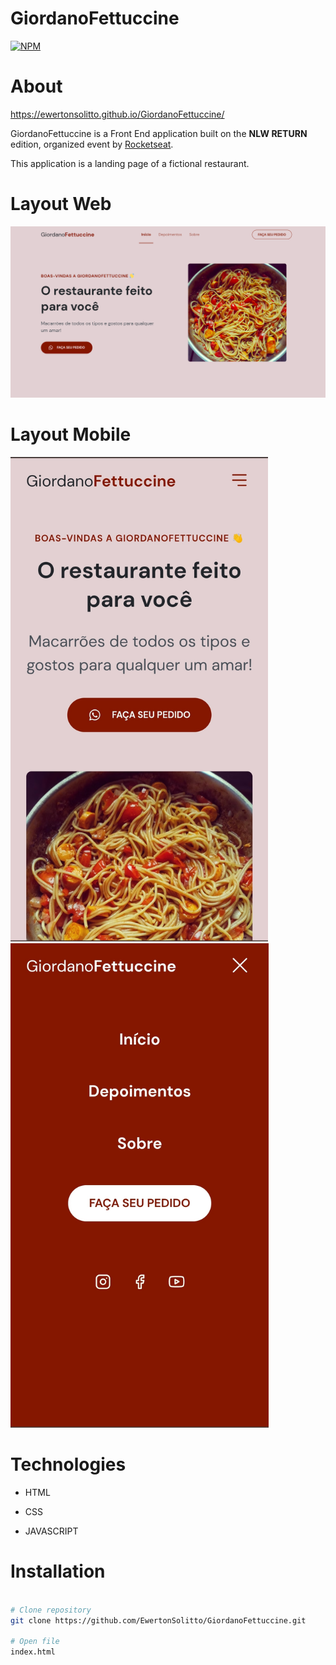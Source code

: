 # GiordanoFettuccine
[![NPM](https://img.shields.io/npm/l/react)](https://github.com/EwertonSolitto/GiordanoFettuccine/blob/main/LICENSE)

# About

https://ewertonsolitto.github.io/GiordanoFettuccine/

GiordanoFettuccine is a Front End application built on the **NLW RETURN** edition, organized event by [Rocketseat](https://app.rocketseat.com.br).

This application is a landing page of a fictional restaurant.

# Layout Web

<img src="https://github.com/EwertonSolitto/GiordanoFettuccine/blob/main/assets/readme/webImage.png" />

# Layout Mobile

<p>
  <img src="https://github.com/EwertonSolitto/GiordanoFettuccine/blob/main/assets/readme/mobileImage1.jpg" height="775"/>
  <img src="https://github.com/EwertonSolitto/GiordanoFettuccine/blob/main/assets/readme/mobileImage2.jpg" height="775"/>
</p>

# Technologies

 - HTML

 - CSS

 - JAVASCRIPT

# Installation

```bash

# Clone repository
git clone https://github.com/EwertonSolitto/GiordanoFettuccine.git

# Open file
index.html

```
